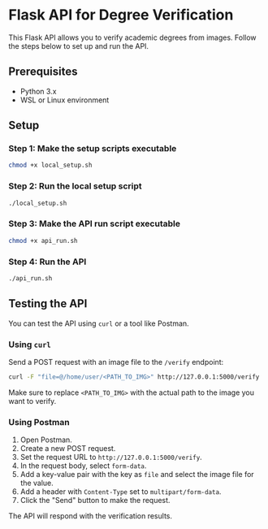 # Flask API for Degree Verification

This Flask API allows you to verify academic degrees from images. Follow the steps below to set up and run the API.

## Prerequisites

- Python 3.x
- WSL or Linux environment

## Setup

### Step 1: Make the setup scripts executable

```bash
chmod +x local_setup.sh
```

### Step 2: Run the local setup script

```bash
./local_setup.sh
```

### Step 3: Make the API run script executable

```bash
chmod +x api_run.sh
```

### Step 4: Run the API

```bash
./api_run.sh
```

## Testing the API

You can test the API using `curl` or a tool like Postman.

### Using `curl`

Send a POST request with an image file to the `/verify` endpoint:

```bash
curl -F "file=@/home/user/<PATH_TO_IMG>" http://127.0.0.1:5000/verify
```

Make sure to replace `<PATH_TO_IMG>` with the actual path to the image you want to verify.

### Using Postman

1. Open Postman.
2. Create a new POST request.
3. Set the request URL to `http://127.0.0.1:5000/verify`.
4. In the request body, select `form-data`.
5. Add a key-value pair with the key as `file` and select the image file for the value.
6. Add a header with `Content-Type` set to `multipart/form-data`.
7. Click the "Send" button to make the request.

The API will respond with the verification results.

